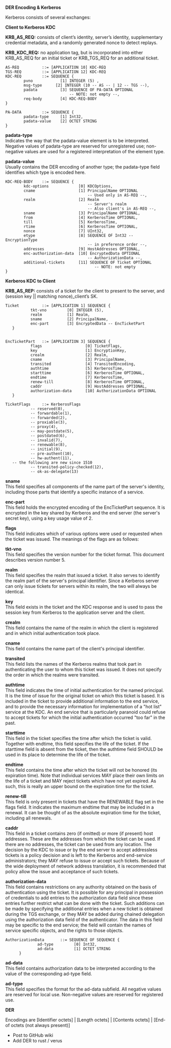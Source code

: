 **DER Encoding & Kerberos**


Kerberos consists of several exchanges:  


**Client to Kerberos KDC**

**KRB_AS_REQ:** consists of client’s identity, server’s identity, supplementary credential metadata, and a randomly generated nonce to detect replays.


**KRB_KDC_REQ:** no application tag, but is incorporated into either KRB_AS_REQ for an initial ticket or KRB_TGS_REQ for an additional ticket.
```
AS-REQ          ::= [APPLICATION 10] KDC-REQ
TGS-REQ         ::= [APPLICATION 12] KDC-REQ
KDC-REQ         ::= SEQUENCE {
        pvno            [1] INTEGER (5) ,
        msg-type      [2] INTEGER (10 -- AS -- | 12 -- TGS --),
        padata          [3] SEQUENCE OF PA-DATA OPTIONAL
                            -- NOTE: not empty --,
        req-body        [4] KDC-REQ-BODY
}

PA-DATA         ::= SEQUENCE {
        padata-type     [1] Int32,
        padata-value    [2] OCTET STRING
}
```

**padata-type**<br>
      Indicates the way that the padata-value element is to be
      interpreted.  Negative values of padata-type are reserved for
      unregistered use; non-negative values are used for a registered
      interpretation of the element type.

**padata-value**<br>
      Usually contains the DER encoding of another type; the padata-type
      field identifies which type is encoded here.

```
KDC-REQ-BODY    ::= SEQUENCE {
        kdc-options             [0] KDCOptions,
        cname                   [1] PrincipalName OPTIONAL
                                    -- Used only in AS-REQ --,
        realm                   [2] Realm
                                    -- Server's realm
                                    -- Also client's in AS-REQ --,
        sname                   [3] PrincipalName OPTIONAL,
        from                    [4] KerberosTime OPTIONAL,
        till                    [5] KerberosTime,
        rtime                   [6] KerberosTime OPTIONAL,
        nonce                   [7] UInt32,
        etype                   [8] SEQUENCE OF Int32 -- EncryptionType
                                    -- in preference order --,
        addresses               [9] HostAddresses OPTIONAL,
        enc-authorization-data  [10] EncryptedData OPTIONAL
                                    -- AuthorizationData --,
        additional-tickets      [11] SEQUENCE OF Ticket OPTIONAL
                                       -- NOTE: not empty
}
```



**Kerberos KDC to Client**

**KRB_AS_REP:** consists of a ticket for the client to present to the server, and (session key || matching nonce)_client’s SK.
```
Ticket          ::= [APPLICATION 1] SEQUENCE {
           tkt-vno         [0] INTEGER (5),
           realm           [1] Realm,
           sname           [2] PrincipalName,
           enc-part        [3] EncryptedData -- EncTicketPart
   }


EncTicketPart   ::= [APPLICATION 3] SEQUENCE {
           flags                   [0] TicketFlags,
           key                     [1] EncryptionKey,
           crealm                  [2] Realm,
           cname                   [3] PrincipalName,
           transited               [4] TransitedEncoding,
           authtime                [5] KerberosTime,
           starttime               [6] KerberosTime OPTIONAL,
           endtime                 [7] KerberosTime,
           renew-till              [8] KerberosTime OPTIONAL,
           caddr                   [9] HostAddresses OPTIONAL,
           authorization-data      [10] AuthorizationData OPTIONAL
   }

TicketFlags     ::= KerberosFlags
           -- reserved(0),
           -- forwardable(1),
           -- forwarded(2),
           -- proxiable(3),
           -- proxy(4),
           -- may-postdate(5),
           -- postdated(6),
           -- invalid(7),
           -- renewable(8),
           -- initial(9),
           -- pre-authent(10),
           -- hw-authent(11),
   -- the following are new since 1510
           -- transited-policy-checked(12),
           -- ok-as-delegate(13)
```

**sname**<br>
      This field specifies all components of the name part of the
      server's identity, including those parts that identify a specific
      instance of a service.

**enc-part**<br>
      This field holds the encrypted encoding of the EncTicketPart
      sequence.  It is encrypted in the key shared by Kerberos and the
      end server (the server's secret key), using a key usage value of
      2.

**flags**<br>
      This field indicates which of various options were used or
      requested when the ticket was issued.  The meanings of the flags
      are as follows:

**tkt-vno**<br>
      This field specifies the version number for the ticket format.
      This document describes version number 5.

**realm**<br>
      This field specifies the realm that issued a ticket.  It also
      serves to identify the realm part of the server's principal
      identifier.  Since a Kerberos server can only issue tickets for
      servers within its realm, the two will always be identical.

**key**<br>
      This field exists in the ticket and the KDC response and is used
      to pass the session key from Kerberos to the application server
      and the client.

**crealm**<br>
      This field contains the name of the realm in which the client is
      registered and in which initial authentication took place.

**cname**<br>
      This field contains the name part of the client's principal
      identifier.

**transited**<br>
      This field lists the names of the Kerberos realms that took part
      in authenticating the user to whom this ticket was issued.  It
      does not specify the order in which the realms were transited.

**authtime**<br>
      This field indicates the time of initial authentication for the
      named principal.  It is the time of issue for the original ticket
      on which this ticket is based.  It is included in the ticket to
      provide additional information to the end service, and to provide
      the necessary information for implementation of a "hot list"
      service at the KDC.  An end service that is particularly paranoid
      could refuse to accept tickets for which the initial
      authentication occurred "too far" in the past.

**starttime**<br>
      This field in the ticket specifies the time after which the ticket
      is valid.  Together with endtime, this field specifies the life of
      the ticket.  If the starttime field is absent from the ticket,
      then the authtime field SHOULD be used in its place to determine
      the life of the ticket.

**endtime**<br>
      This field contains the time after which the ticket will not be
      honored (its expiration time).  Note that individual services MAY
      place their own limits on the life of a ticket and MAY reject
      tickets which have not yet expired.  As such, this is really an
      upper bound on the expiration time for the ticket.

**renew-till**<br>
      This field is only present in tickets that have the RENEWABLE flag
      set in the flags field.  It indicates the maximum endtime that may
      be included in a renewal.  It can be thought of as the absolute
      expiration time for the ticket, including all renewals.

**caddr**<br>
      This field in a ticket contains zero (if omitted) or more (if
      present) host addresses.  These are the addresses from which the
      ticket can be used.  If there are no addresses, the ticket can be
      used from any location.  The decision by the KDC to issue or by
      the end server to accept addressless tickets is a policy decision
      and is left to the Kerberos and end-service administrators; they
      MAY refuse to issue or accept such tickets.  Because of the wide
      deployment of network address translation, it is recommended that
      policy allow the issue and acceptance of such tickets.

**authorization-data**<br>
      This field contains restrictions on any authority obtained on the
      basis of authentication using the ticket.  It is possible for any
      principal in possession of credentials to add entries to the
      authorization data field since these entries further restrict what
      can be done with the ticket.  Such additions can be made by
      specifying the additional entries when a new ticket is obtained
      during the TGS exchange, or they MAY be added during chained
      delegation using the authorization data field of the
      authenticator.
      The data in this field may be specific to the end service; the
      field will contain the names of service specific objects, and the
      rights to those objects.
```
AuthorizationData       ::= SEQUENCE OF SEQUENCE {
              ad-type         [0] Int32,
              ad-data         [1] OCTET STRING
      }
```
**ad-data**<br>
      This field contains authorization data to be interpreted according
      to the value of the corresponding ad-type field.

**ad-type**<br>
      This field specifies the format for the ad-data subfield.  All
      negative values are reserved for local use.  Non-negative values
      are reserved for registered use.


**DER**

Encodings are [Identifier octets] | [Length octets] | [Contents octets] | [End-of octets (not always present)]




- Post to GitHub wiki
- Add DER to rust / verus



